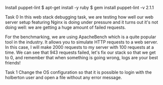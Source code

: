 Install puppet-lint
$ apt-get install -y ruby
$ gem install puppet-lint -v 2.1.1

Task 0
In this web stack debugging task, we are testing how well our web server setup featuring Nginx is doing under pressure and it turns out it's not doing well: we are getting a huge amount of failed requests.

For the benchmarking, we are using ApacheBench which is a quite popular tool in the industry. It allows you to simulate HTTP requests to a web server. In this case, I will make 2000 requests to my server with 100 requests at a time. We can see that 943 requests failed, let's fix our stack so that we get to 0, and remember that when something is going wrong, logs are your best friends!

Task 1
Change the OS configuration so that it is possible to login with the holberton user and open a file without any error message.
